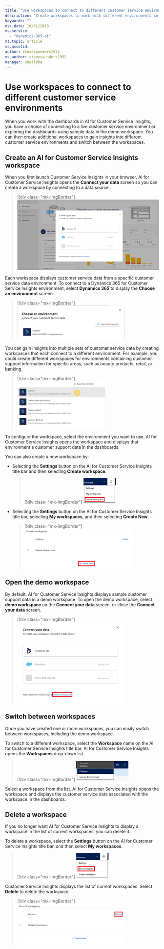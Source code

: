 ```yaml
---
title: "Use workspaces to connect to different customer service environments"
description: "Create workspaces to work with different environments in your customer service system."
keywords: ""
ms\.date: 10/31/2018
ms.service:
  - "dynamics-365-ai"
ms.topic: article
ms.assetid: 
author: stevesaunders1952
ms.author: stevesaunders1952
manager: shellyha
---
```


# Use workspaces to connect to different customer service environments

When you work with the dashboards in AI for Customer Service Insights, you have a choice of connecting to a live customer service environment or exploring the dashboards using sample data in the demo workspace. You can then create additional workspaces to gain insights into different customer service environments and switch between the workspaces.

## Create an AI for Customer Service Insights workspace

When you first launch Customer Service Insights in your browser, AI for Customer Service Insights opens the **Connect your data** screen so you can create a workspace by connecting to a data source.

> [!div class="mx-imgBorder"]
> ![Connect your data screen](media/ai-csi-qs-connect-data.PNG)

Each workspace displays customer service data from a specific customer service data environment. To connect to a Dynamics 365 for Customer Service Insights environment, select **Dynamics 365** to display the **Choose an environment** screen.

> [!div class="mx-imgBorder"]
> ![Choose an environment screen](media/ai-csi-qs-choose-environment.PNG)

You can gain insights into multiple sets of customer service data by creating workspaces that each connect to a different environment. For example, you could create different workspaces for environments containing customer support information for specific areas, such as beauty products, retail, or banking.

> [!div class="mx-imgBorder"]
> ![Multiple environments](media/ai-csi-multiple-environments.PNG)

To configure the workspace, select the environment you want to use. AI for Customer Service Insights opens the workspace and displays that environment's customer support data in the dashboards.

You can also create a new workspace by:

* Selecting the **Settings** button on the AI for Customer Service Insights title bar and then selecting **Create workspace**.

  > [!div class="mx-imgBorder"]
  > ![Create workspace](media/ai-csi-settings-create-workspace.PNG)

* Selecting the **Settings** button on the AI for Customer Service Insights title bar, selecting **My workspaces**, and then selecting **Create New**.

  > [!div class="mx-imgBorder"]
  > ![Create New](media/ai-csi-current-workspaces-create.PNG)

## Open the demo workspace

By default, AI for Customer Service Insights displays sample customer support data in a demo workspace. To open the demo workspace, select **demo workspace** on the **Connect your data** screen, or close the **Connect your data** screen.

> [!div class="mx-imgBorder"]
> ![Demo workspace](media/ai-csi-qs-demo-workspace.PNG)

## Switch between workspaces

Once you have created one or more workspaces, you can easily switch between workspaces, including the demo workspace.

To switch to a different workspace, select the **Workspace** name on the AI for Customer Service Insights title bar. AI for Customer Service Insights opens the **Workspaces** drop-down list.

> [!div class="mx-imgBorder"]
> ![Workspaces list](media/ai-csi-workspaces-list.PNG)

Select a workspace from the list. AI for Customer Service Insights opens the workspace and displays the customer service data associated with the workspace in the dashboards.

## Delete a workspace

If you no longer want AI for Customer Service Insights to display a workspace in the list of current workspaces, you can delete it.

To delete a workspace, select the **Settings** button on the AI for Customer Service Insights title bar, and then select **My workspaces**.

> [!div class="mx-imgBorder"]
> ![My workspaces](media/ai-csi-settings-my-workspaces.PNG)

Customer Service Insights displays the list of current workspaces. Select **Delete** to delete the workspace.

> [!div class="mx-imgBorder"]
> ![Delete workspace](media/ai-csi-current-workspaces-delete.PNG)
